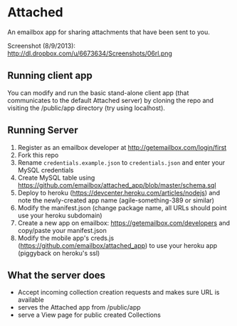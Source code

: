 # Attached  
An emailbox app for sharing attachments that have been sent to you.  

Screenshot (8/9/2013): http://dl.dropbox.com/u/6673634/Screenshots/06rl.png  


## Running client app  
You can modify and run the basic stand-alone client app (that communicates to the default Attached server) by cloning the repo and visiting the /public/app directory (try using localhost).  

## Running Server  
1. Register as an emailbox developer at http://getemailbox.com/login/first
1. Fork this repo
1. Rename `credentials.example.json` to `credentials.json` and enter your MySQL credentials  
1. Create MySQL table using https://github.com/emailbox/attached_app/blob/master/schema.sql  
1. Deploy to heroku (https://devcenter.heroku.com/articles/nodejs) and note the newly-created app name (agile-something-389 or similar)
1. Modify the manifest.json (change package name, all URLs should point use your heroku subdomain)
1. Create a new app on emailbox: https://getemailbox.com/developers and copy/paste your manifest.json
1. Modify the mobile app's creds.js (https://github.com/emailbox/attached_app) to use your heroku app (piggyback on heroku's ssl)

## What the server does 
- Accept incoming collection creation requests and makes sure URL is available  
- serves the Attached app from /public/app  
- serve a View page for public created Collections  

